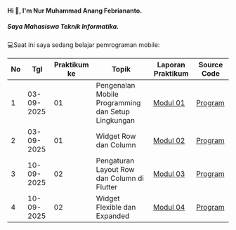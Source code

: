 #### Hi 👋, I'm Nur Muhammad Anang Febriananto. 
##### Saya Mahasiswa Teknik Informatika.

💻Saat ini saya sedang belajar pemrograman mobile:

| No  | Tgl       | Praktikum ke | Topik                                           | Laporan Praktikum | Source Code |
| --- | ---------- | ------------ | ----------------------------------------------- | -------- | ----------- |
| 1   | 03-09-2025 | 01           | Pengenalan Mobile Programming dan Setup Lingkungan | [Modul 01](https://drive.google.com/file/d/1v-6V-2SbGCHrl4q_lZSXX133Yk5plwUl/view?usp=drive_link) | [Program](#) |
| 2   | 03-09-2025 | 01           | Widget Row dan Column                          | [Modul 02](https://drive.google.com/file/d/1GYwlUcvSR0RG-SKGxYck0tbsaYSdPX-r/view?usp=drive_link) | [Program](#) |
| 3   | 10-09-2025 | 02           | Pengaturan Layout Row dan Column di Flutter    | [Modul 03](#) | [Program](#) |
| 4   | 10-09-2025 | 02           | Widget Flexible dan Expanded                   | [Modul 04](#) | [Program](#) |
